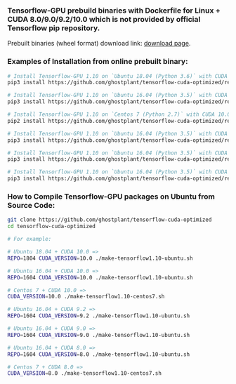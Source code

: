 ### Tensorflow-GPU prebuild binaries with Dockerfile for Linux + CUDA 8.0/9.0/9.2/10.0 which is not provided by official Tensorflow pip repository.

Prebuilt binaries (wheel format) download link: [download page](https://github.com/ghostplant/tensorflow-cuda-optimized/releases).

### Examples of Installation from online prebuilt binary:

```sh
# Install Tensorflow-GPU 1.10 on `Ubuntu 18.04 (Python 3.6)` with CUDA 10.0:
pip3 install https://github.com/ghostplant/tensorflow-cuda-optimized/releases/download/tf-1.10-linux/tensorflow-1.10_cuda10.0_ubu1804-cp36-cp36m-linux_x86_64.whl

# Install Tensorflow-GPU 1.10 on `Ubuntu 16.04 (Python 3.5)` with CUDA 10.0:
pip3 install https://github.com/ghostplant/tensorflow-cuda-optimized/releases/download/tf-1.10-linux/tensorflow-1.10_cuda10.0_ubu1604-cp35-cp35m-linux_x86_64.whl

# Install Tensorflow-GPU 1.10 on `Centos 7 (Python 2.7)` with CUDA 10.0:
pip2 install https://github.com/ghostplant/tensorflow-cuda-optimized/releases/download/tf-1.10-linux/tensorflow-1.10_cuda10.0_centos7-cp27-cp27mu-linux_x86_64.whl

# Install Tensorflow-GPU 1.10 on `Ubuntu 16.04 (Python 3.5)` with CUDA 9.2:
pip3 install https://github.com/ghostplant/tensorflow-cuda-optimized/releases/download/tf-1.10-linux/tensorflow-1.10_cuda9.2_ubu1604-cp35-cp35m-linux_x86_64.whl

# Install Tensorflow-GPU 1.10 on `Ubuntu 16.04 (Python 3.5)` with CUDA 9.0:
pip3 install https://github.com/ghostplant/tensorflow-cuda-optimized/releases/download/tf-1.10-linux/tensorflow-1.10_cuda9.0_ubu1604-cp35-cp35m-linux_x86_64.whl

# Install Tensorflow-GPU 1.10 on `Ubuntu 16.04 (Python 3.5)` with CUDA 8.0:
pip3 install https://github.com/ghostplant/tensorflow-cuda-optimized/releases/download/tf-1.10-linux/tensorflow-1.10_cuda8.0_ubu1604-cp35-cp35m-linux_x86_64.whl
```


### How to Compile Tensorflow-GPU packages on Ubuntu from Source Code:

```sh
git clone https://github.com/ghostplant/tensorflow-cuda-optimized
cd tensorflow-cuda-optimized

# For example:

# Ubuntu 18.04 + CUDA 10.0 =>
REPO=1804 CUDA_VERSION=10.0 ./make-tensorflow1.10-ubuntu.sh

# Ubuntu 16.04 + CUDA 10.0 =>
REPO=1604 CUDA_VERSION=10.0 ./make-tensorflow1.10-ubuntu.sh

# Centos 7 + CUDA 10.0 =>
CUDA_VERSION=10.0 ./make-tensorflow1.10-centos7.sh

# Ubuntu 16.04 + CUDA 9.2 =>
REPO=1604 CUDA_VERSION=9.2 ./make-tensorflow1.10-ubuntu.sh

# Ubuntu 16.04 + CUDA 9.0 =>
REPO=1604 CUDA_VERSION=9.0 ./make-tensorflow1.10-ubuntu.sh

# Ubuntu 16.04 + CUDA 8.0 =>
REPO=1604 CUDA_VERSION=8.0 ./make-tensorflow1.10-ubuntu.sh

# Centos 7 + CUDA 8.0 =>
CUDA_VERSION=8.0 ./make-tensorflow1.10-centos7.sh
```
